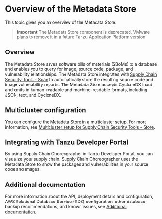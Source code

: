 # Overview of the Metadata Store

This topic gives you an overview of the Metadata Store.

> **Important** The Metadata Store component is deprecated. VMware plans to remove it in a future
> Tanzu Application Platform version.

## <a id='overview'></a> Overview

The Metadata Store saves software bills of materials (SBoMs) to a database and enables you to query
for image, source code, package, and vulnerability relationships. The Metadata Store integrates with
[Supply Chain Security Tools - Scan](../scst-scan/overview.hbs.md) to automatically store the
resulting source code and image vulnerability reports. The Metadata Store accepts CycloneDX input
and emits in human-readable and machine-readable formats, including JSON, text, and CycloneDX.

## <a id='multicluster-config'></a> Multicluster configuration

You can configure the Metadata Store in a multicluster setup. For more information, see
[Multicluster setup for Supply Chain Security Tools - Store](multicluster-setup.hbs.md).

## <a id='integrate'></a> Integrating with Tanzu Developer Portal

By using Supply Chain Choreographer in Tanzu Developer Portal, you can visualize your supply chain.
Supply Chain Choreographer uses the Metadata Store to show the packages and vulnerabilities in your
source code and images.

## <a id='additional-info'></a>Additional documentation

For more information about the API, deployment details and configuration, AWS Relational Database
Service (RDS) configuration, other database backup recommendations, and known issues, see
[Additional documentation](additional.hbs.md).
